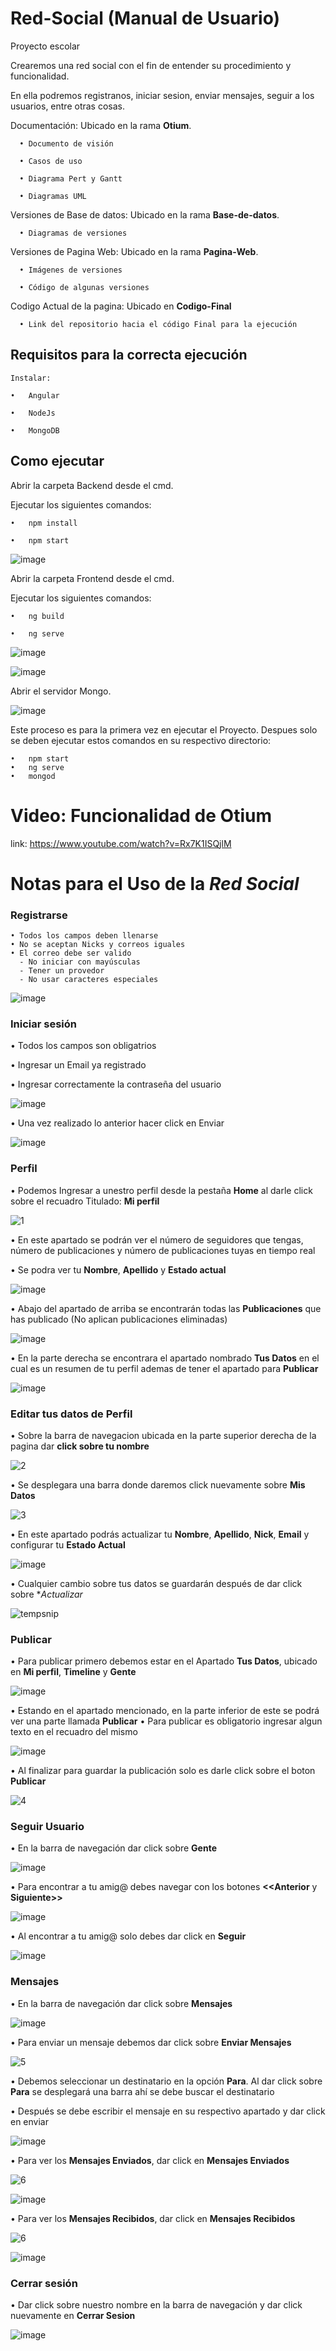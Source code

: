 # Red-Social (Manual de Usuario)
Proyecto escolar


Crearemos una red social con el fin de entender su procedimiento y funcionalidad.

En ella podremos registranos, iniciar sesion, enviar mensajes, seguir a los usuarios, entre otras cosas.

Documentación: Ubicado en la rama **Otium**.
```
  •	Documento de visión

  •	Casos de uso

  •	Diagrama Pert y Gantt

  •	Diagramas UML
```
Versiones de Base de datos: Ubicado en la rama **Base-de-datos**.
```
  •	Diagramas de versiones
```
Versiones de Pagina Web: Ubicado en la rama **Pagina-Web**.
```
  •	Imágenes de versiones

  •	Código de algunas versiones
```
Codigo Actual de la pagina: Ubicado en **Codigo-Final**
```
  •	Link del repositorio hacia el código Final para la ejecución 
```

## **Requisitos para la correcta ejecución**
```
Instalar:

•	Angular

•	NodeJs

•	MongoDB
```

## **Como ejecutar**

Abrir la carpeta Backend desde el cmd.

Ejecutar los siguientes comandos:
```
•	npm install

•	npm start
```

![image](https://user-images.githubusercontent.com/77498360/115334553-3bac9d80-a161-11eb-8fd8-71fb32b3b725.png)


Abrir la carpeta Frontend desde el cmd.

Ejecutar los siguientes comandos:
```
•	ng build

•	ng serve
```
![image](https://user-images.githubusercontent.com/77498360/115335154-3e5bc280-a162-11eb-83dd-c8ee72d7f6ce.png)

![image](https://user-images.githubusercontent.com/77498360/115335184-4e73a200-a162-11eb-882f-75dac94a8aec.png)



Abrir el servidor Mongo.

![image](https://user-images.githubusercontent.com/77498360/115335089-24ba7b00-a162-11eb-85a5-c6fd2ed46e9d.png)

Este proceso es para la primera vez en ejecutar el Proyecto.
Despues solo se deben ejecutar estos comandos en su respectivo directorio:
```
•	npm start
•	ng serve
•	mongod
```


# **Video: Funcionalidad de Otium**
link: https://www.youtube.com/watch?v=Rx7K1ISQjlM


# **Notas para el Uso de la _Red Social_**

### **Registrarse**
```
• Todos los campos deben llenarse
• No se aceptan Nicks y correos iguales
• El correo debe ser valido
  - No iniciar con mayúsculas
  - Tener un provedor
  - No usar caracteres especiales
```
![image](https://user-images.githubusercontent.com/77498360/115337328-65b48e80-a166-11eb-927a-d390aede7826.png)


### **Iniciar sesión**

• Todos los campos son obligatrios

• Ingresar un Email ya registrado

• Ingresar correctamente la contraseña del usuario

![image](https://user-images.githubusercontent.com/77498360/115628262-01104580-a2c6-11eb-841d-ba12a62ef684.png)

• Una vez realizado lo anterior hacer click en Enviar

![image](https://user-images.githubusercontent.com/77498360/115628410-37e65b80-a2c6-11eb-83e9-6ad11c76d53f.png)


### **Perfil**

• Podemos Ingresar a unestro perfil desde la pestaña **Home** al darle click sobre el recuadro Titulado: **Mi perfil**

![1](https://user-images.githubusercontent.com/77498360/115629107-4c772380-a2c7-11eb-8f6b-b7d6e211471d.png)

• En este apartado se podrán ver el número de seguidores que tengas, número de publicaciones y número de publicaciones tuyas en tiempo real

• Se podra ver tu **Nombre**, **Apellido** y **Estado actual**

![image](https://user-images.githubusercontent.com/77498360/115629243-9d871780-a2c7-11eb-9ebe-8709f7cf7bdc.png)

• Abajo del apartado de arriba se encontrarán todas las **Publicaciones** que has publicado (No aplican publicaciones eliminadas)

![image](https://user-images.githubusercontent.com/77498360/115629611-52b9cf80-a2c8-11eb-9e67-f79b1764693d.png)


• En la parte derecha se encontrara el apartado nombrado **Tus Datos** en el cual es un resumen de tu perfil ademas de tener el apartado para **Publicar**

![image](https://user-images.githubusercontent.com/77498360/115629977-e7bcc880-a2c8-11eb-8283-1dcc4bb09abb.png)

### **Editar tus datos de Perfil**

• Sobre la barra de navegacion ubicada en la parte superior derecha de la pagina dar **click sobre tu nombre**

![2](https://user-images.githubusercontent.com/77498360/115630475-ad9ff680-a2c9-11eb-93e3-cfad2f23c86b.png)

• Se desplegara una barra donde daremos click nuevamente sobre **Mis Datos**

![3](https://user-images.githubusercontent.com/77498360/115630715-1d15e600-a2ca-11eb-8d9f-e15c1d7f1ce0.png)

• En este apartado podrás actualizar tu **Nombre**, **Apellido**, **Nick**, **Email** y configurar tu **Estado Actual**

![image](https://user-images.githubusercontent.com/77498360/115630765-36b72d80-a2ca-11eb-98b2-ac40aabb261a.png)

• Cualquier cambio sobre tus datos se guardarán después de dar click sobre **Actualizar*

![tempsnip](https://user-images.githubusercontent.com/77498360/115631043-b34a0c00-a2ca-11eb-8820-23178f582388.png)

### **Publicar**

• Para publicar primero debemos estar en el Apartado **Tus Datos**, ubicado en **Mi perfil**, **Timeline** y **Gente**

![image](https://user-images.githubusercontent.com/77498360/115631280-218ece80-a2cb-11eb-9b44-63c1827bf064.png)

• Estando en el apartado mencionado, en la parte inferior de este se podrá ver una parte llamada **Publicar**
• Para publicar es obligatorio ingresar algun texto en el recuadro del mismo

![image](https://user-images.githubusercontent.com/77498360/115631551-aaa60580-a2cb-11eb-8390-a717a490378b.png)

• Al finalizar para guardar la publicación solo es darle click sobre el boton **Publicar**

![4](https://user-images.githubusercontent.com/77498360/115631865-46d00c80-a2cc-11eb-90ee-e3ef9a9ab762.png)

### **Seguir Usuario**

• En la barra de navegación dar click sobre **Gente**

![image](https://user-images.githubusercontent.com/77498360/115632127-b34b0b80-a2cc-11eb-810f-0ec319af5a31.png)

• Para encontrar a tu amig@ debes navegar con los botones **<<Anterior** y **Siguiente>>**

![image](https://user-images.githubusercontent.com/77498360/115632140-b9d98300-a2cc-11eb-990e-4e03e7fdc1b8.png)

• Al encontrar a tu amig@ solo debes dar click en **Seguir**

![image](https://user-images.githubusercontent.com/77498360/115632354-25bbeb80-a2cd-11eb-8cd8-f83a95db76ff.png)


### **Mensajes**

• En la barra de navegación dar click sobre **Mensajes**

![image](https://user-images.githubusercontent.com/77498360/115632476-6ca9e100-a2cd-11eb-8943-eb3d145f05d6.png)

• Para enviar un mensaje debemos dar click sobre **Enviar Mensajes**

![5](https://user-images.githubusercontent.com/77498360/115632532-8d723680-a2cd-11eb-8606-1e910ead9cbc.png)

• Debemos seleccionar un destinatario en la opción **Para**. Al dar click sobre **Para** se desplegará una barra ahí se debe buscar el destinatario

• Después se debe escribir el mensaje en su respectivo apartado y dar click en enviar

![image](https://user-images.githubusercontent.com/77498360/115634381-23f32780-a2cf-11eb-99e1-29a0712ff582.png)

• Para ver los **Mensajes Enviados**, dar click en **Mensajes Enviados** 

![6](https://user-images.githubusercontent.com/77498360/115634725-c6aba600-a2cf-11eb-9bea-8bd286d3bc08.png)


![image](https://user-images.githubusercontent.com/77498360/115634547-6f0d3a80-a2cf-11eb-8b4c-a5430480f5ab.png)

• Para ver los **Mensajes Recibidos**, dar click en **Mensajes Recibidos** 

![6](https://user-images.githubusercontent.com/77498360/115634803-f2c72700-a2cf-11eb-98f1-49b9fa01d639.png)

![image](https://user-images.githubusercontent.com/77498360/115634638-a1b73300-a2cf-11eb-8ed9-de09738293e8.png)

### **Cerrar sesión**

• Dar click sobre nuestro nombre en la barra de navegación y dar click nuevamente en **Cerrar Sesion**

![image](https://user-images.githubusercontent.com/77498360/115634925-30c44b00-a2d0-11eb-8d6b-d459f2cd3473.png)




